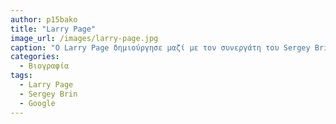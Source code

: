```yaml
---
author: p15bako
title: "Larry Page"
image_url: /images/larry-page.jpg
caption: "O Larry Page δημιούργησε μαζί με τον συνεργάτη του Sergey Brin την διάσημη πλατφόρμα αναζήτησης πληροφοριών, το Google"
categories:
  - Βιογραφία 
tags:
  - Larry Page
  - Sergey Brin
  - Google
---
```

